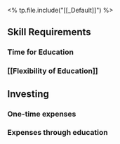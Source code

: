 <% tp.file.include("[[_Default]]") %>
## Skill Requirements

### Time for Education

### [[Flexibility of Education]]

## Investing
### One-time expenses

### Expenses through education